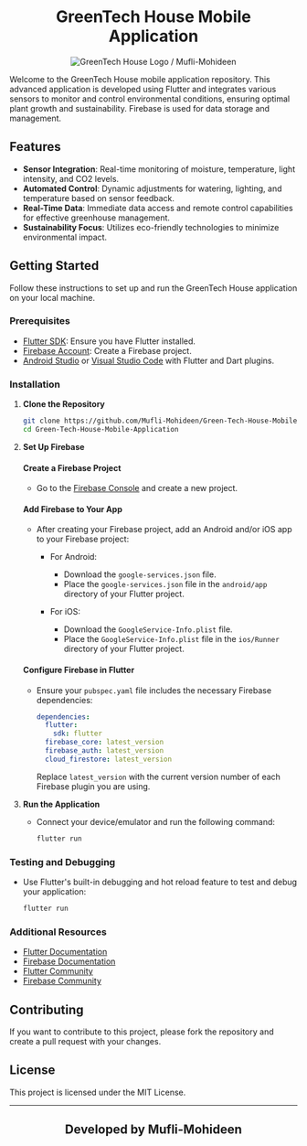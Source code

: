 <div align = "center">
   
# GreenTech House Mobile Application

</div>

<div align="center">
  <img src="https://drive.google.com/file/d/1oHkSDhuq2BMVmJmC2M38jebAsDMNKzY0/view?usp=sharing" alt="GreenTech House Logo / Mufli-Mohideen">
</div>

Welcome to the GreenTech House mobile application repository. This advanced application is developed using Flutter and integrates various sensors to monitor and control environmental conditions, ensuring optimal plant growth and sustainability. Firebase is used for data storage and management.

## Features

- **Sensor Integration**: Real-time monitoring of moisture, temperature, light intensity, and CO2 levels.
- **Automated Control**: Dynamic adjustments for watering, lighting, and temperature based on sensor feedback.
- **Real-Time Data**: Immediate data access and remote control capabilities for effective greenhouse management.
- **Sustainability Focus**: Utilizes eco-friendly technologies to minimize environmental impact.

## Getting Started

Follow these instructions to set up and run the GreenTech House application on your local machine.

### Prerequisites

- [Flutter SDK](https://flutter.dev/docs/get-started/install): Ensure you have Flutter installed.
- [Firebase Account](https://firebase.google.com/): Create a Firebase project.
- [Android Studio](https://developer.android.com/studio) or [Visual Studio Code](https://code.visualstudio.com/) with Flutter and Dart plugins.

### Installation

1. **Clone the Repository**
   ```sh
   git clone https://github.com/Mufli-Mohideen/Green-Tech-House-Mobile-Application.git
   cd Green-Tech-House-Mobile-Application

2. **Set Up Firebase**

   #### Create a Firebase Project

   - Go to the [Firebase Console](https://console.firebase.google.com/) and create a new project.
   
   #### Add Firebase to Your App

   - After creating your Firebase project, add an Android and/or iOS app to your Firebase project:
     - For Android:
       - Download the `google-services.json` file.
       - Place the `google-services.json` file in the `android/app` directory of your Flutter project.
       
     - For iOS:
       - Download the `GoogleService-Info.plist` file.
       - Place the `GoogleService-Info.plist` file in the `ios/Runner` directory of your Flutter project.

   #### Configure Firebase in Flutter

   - Ensure your `pubspec.yaml` file includes the necessary Firebase dependencies:

     ```yaml
     dependencies:
       flutter:
         sdk: flutter
       firebase_core: latest_version
       firebase_auth: latest_version
       cloud_firestore: latest_version
     ```

     Replace `latest_version` with the current version number of each Firebase plugin you are using.

3. **Run the Application**

   - Connect your device/emulator and run the following command:

     ```sh
     flutter run
     ```

### Testing and Debugging

- Use Flutter's built-in debugging and hot reload feature to test and debug your application:

  ```sh
  flutter run

### Additional Resources

- [Flutter Documentation](https://flutter.dev/docs)
- [Firebase Documentation](https://firebase.google.com/docs)
- [Flutter Community](https://flutter.dev/community)
- [Firebase Community](https://firebase.google.com/community)

## Contributing

If you want to contribute to this project, please fork the repository and create a pull request with your changes.

## License

This project is licensed under the MIT License.

---

<div align="center">

## Developed by Mufli-Mohideen

</div>

